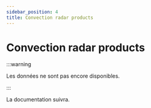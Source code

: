 ```yaml
---
sidebar_position: 4
title: Convection radar products
---
```


<!-- @NOSPELL@ -->

# Convection radar products

:::warning

Les données ne sont pas encore disponibles.

:::

La documentation suivra.
